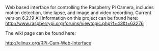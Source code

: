 Web based interface for controlling the Raspberry Pi Camera, includes motion detection, time lapse, and image and video recording.
Current version 6.2.19
All information on this project can be found here: http://www.raspberrypi.org/forums/viewtopic.php?f=43&t=63276

The wiki page can be found here:

http://elinux.org/RPi-Cam-Web-Interface
